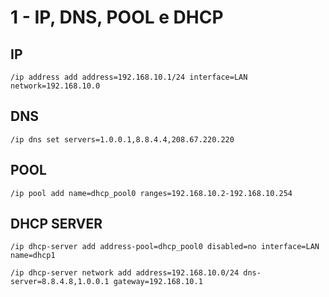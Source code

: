 # 1 - IP, DNS, POOL e DHCP


## IP
```
/ip address add address=192.168.10.1/24 interface=LAN network=192.168.10.0

```
   
## DNS
```
/ip dns set servers=1.0.0.1,8.8.4.4,208.67.220.220

```
   
## POOL
```
/ip pool add name=dhcp_pool0 ranges=192.168.10.2-192.168.10.254

```
 
## DHCP SERVER
```
/ip dhcp-server add address-pool=dhcp_pool0 disabled=no interface=LAN name=dhcp1

```
 
```
/ip dhcp-server network add address=192.168.10.0/24 dns-server=8.8.4.8,1.0.0.1 gateway=192.168.10.1

```